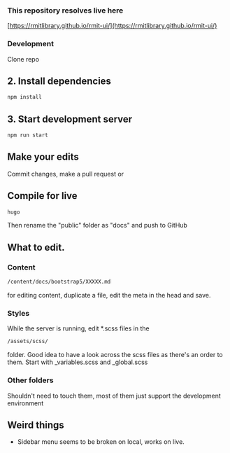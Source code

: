 ### This repository resolves live here

[https://rmitlibrary.github.io/rmit-ui/](https://rmitlibrary.github.io/rmit-ui/)


### Development

Clone repo

## 2. Install dependencies

```bash
npm install
```

## 3. Start development server

```bash
npm run start
```
## Make your edits

Commit changes, make a pull request or

## Compile for live

```bash
hugo
```
Then rename the "public" folder as "docs" and push to GitHub

## What to edit.

### Content
```bash
/content/docs/bootstrap5/XXXXX.md 
```
for editing content, duplicate a file, edit the meta in the head and save.

### Styles
While the server is running, edit *.scss files in the
```bash
/assets/scss/
```
folder. Good idea to have a look across the scss files as there's an order to them. Start with _variables.scss and _global.scss

### Other folders
Shouldn't need to touch them, most of them just support the development environment

## Weird things

* Sidebar menu seems to be broken on local, works on live.

